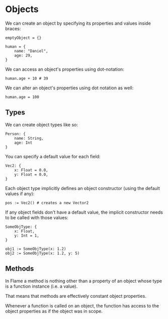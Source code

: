 # Objects

We can create an object by specifying its properties and values inside braces:

```flame
emptyObject = {}

human = {
    name: "Daniel",
    age: 29,
}
```

We can access an object's properties using dot-notation:

```flame
human.age + 10 # 39
```

We can alter an object's properties using dot notation as well:

```flame
human.age = 100
```

## Types

We can create object types like so:

```flame
Person: {
    name: String,
    age: Int
}
```

You can specify a default value for each field:

```flame
Vec2: {
    x: Float = 0.0,
    y: Float = 0.0,
}
```

Each object type implicitly defines an object constructor (using the default values if any):

```flame
pos := Vec2() # creates a new Vector2
```

If any object fields don't have a default value, the implicit constructor needs to be called with those values:

```flame
SomeObjType: {
    x: Float,
    y: Int = 1,
}

obj1 := SomeObjType(x: 1.2)
obj2 := SomeObjType(x: 1.2, y: 5)
```

## Methods

In Flame a method is nothing other than a property of an object whose type is a function instance (i.e. a value).

That means that methods are effectively constant object properties.

Whenever a function is called on an object, the function has access to the object properties as if the object was in scope.
